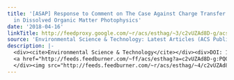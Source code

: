 ```yaml
---
title: '[ASAP] Response to Comment on The Case Against Charge Transfer Interactions
  in Dissolved Organic Matter Photophysics'
date: '2018-04-16'
linkTitle: http://feedproxy.google.com/~r/acs/esthag/~3/c2vUZAd8D-g/acs.est.8b01807
source: 'Environmental Science & Technology: Latest Articles (ACS Publications)'
description: |-
  <div><cite>Environmental Science & Technology</cite></div><div>DOI: 10.1021/acs.est.8b01807</div><div class="feedflare">
  <a href="http://feeds.feedburner.com/~ff/acs/esthag?a=c2vUZAd8D-g:PQ0DiFXsNVk:yIl2AUoC8zA"><img src="http://feeds.feedburner.com/~ff/acs/esthag?d=yIl2AUoC8zA" border="0"></img></a>
  </div><img src="http://feeds.feedburner.com/~r/acs/esthag/~4/c2vUZAd8D-g" height="1" width="1" alt=""/>
---
```

